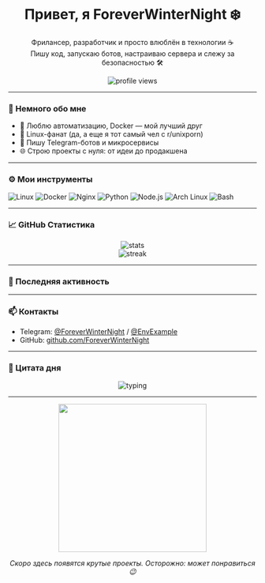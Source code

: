 <h1 align="center">Привет, я ForeverWinterNight ❄️</h1>

<p align="center">
  Фрилансер, разработчик и просто влюблён в технологии ☕<br>
  Пишу код, запускаю ботов, настраиваю сервера и слежу за безопасностью 🛠️
</p>

<p align="center">
  <img src="https://komarev.com/ghpvc/?username=ForeverWinterNight&label=Просмотры+профиля&color=blueviolet&style=flat" alt="profile views"/>
</p>

---

### 🧠 Немного обо мне

- 🔧 Люблю автоматизацию, Docker — мой лучший друг
- 🐧 Linux-фанат (да, а еще я тот самый чел с r/unixporn)
- 🤖 Пишу Telegram-ботов и микросервисы
- 🌐 Строю проекты с нуля: от идеи до продакшена

---

### ⚙️ Мои инструменты

![Linux](https://img.shields.io/badge/Linux-FCC624?style=for-the-badge&logo=linux&logoColor=black)
![Docker](https://img.shields.io/badge/Docker-2496ED?style=for-the-badge&logo=docker&logoColor=white)
![Nginx](https://img.shields.io/badge/Nginx-009639?style=for-the-badge&logo=nginx&logoColor=white)
![Python](https://img.shields.io/badge/Python-3776AB?style=for-the-badge&logo=python&logoColor=white)
![Node.js](https://img.shields.io/badge/Node.js-339933?style=for-the-badge&logo=nodedotjs&logoColor=white)
![Arch Linux](https://img.shields.io/badge/Arch-1793D1?style=for-the-badge&logo=archlinux&logoColor=white)
![Bash](https://img.shields.io/badge/Bash-121011?style=for-the-badge&logo=gnubash&logoColor=white)

---

### 📈 GitHub Статистика

<p align="center">
  <img src="https://github-readme-stats.vercel.app/api?username=ForeverWinterNight&show_icons=true&theme=github_dark&hide_title=true" alt="stats" />
  <br/>
  <img src="https://github-readme-streak-stats.herokuapp.com/?user=ForeverWinterNight&theme=dark" alt="streak" />
</p>

---

### 🔄 Последняя активность

<!--START_SECTION:activity-->
<!--END_SECTION:activity-->

---

### 📫 Контакты

- Telegram: [@ForeverWinterNight](https://t.me/ForeverWinterNight) / [@EnvExample](https://t.me/EnvExample)
- GitHub: [github.com/ForeverWinterNight](https://github.com/ForeverWinterNight)

---

### 🧬 Цитата дня

<p align="center">
  <img src="https://readme-typing-svg.demolab.com?font=Fira+Code&pause=2000&color=00BFFF&center=true&width=435&lines=Code.+Sleep.+Hack.+Repeat." alt="typing"/>
</p>

---

<p align="center">
  <img src="https://media.giphy.com/media/L8K62iTDkzGX6/giphy.gif" width="300"/>
</p>

<p align="center">
  <em>Скоро здесь появятся крутые проекты. Осторожно: может понравиться 😉</em>
</p>

